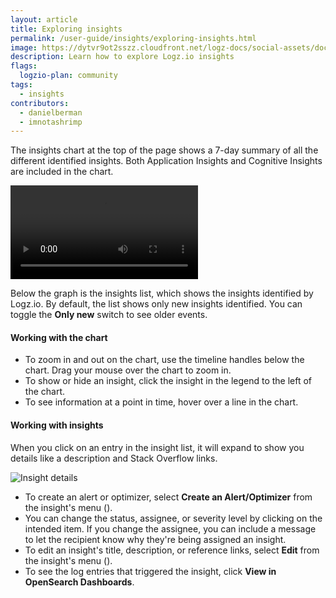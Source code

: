 ```yaml
---
layout: article
title: Exploring insights
permalink: /user-guide/insights/exploring-insights.html
image: https://dytvr9ot2sszz.cloudfront.net/logz-docs/social-assets/docs-social.jpg
description: Learn how to explore Logz.io insights
flags:
  logzio-plan: community
tags:
  - insights
contributors:
  - danielberman
  - imnotashrimp
---
```


The insights chart at the top of the page shows a 7-day summary of all the different identified insights.
Both Application Insights and Cognitive Insights are included in the chart.

<video autoplay loop>
  <source src="{{site.baseurl}}/videos/insights/insights--chart-interaction.mp4" type="video/mp4" />
</video>

Below the graph is the insights list, which shows the insights identified by Logz.io.
By default, the list shows only new insights identified.
You can toggle the **Only new** switch to see older events.

#### Working with the chart

* To zoom in and out on the chart,
  use the timeline handles below the chart.
  Drag your mouse over the chart to zoom in.
* To show or hide an insight,
  click the insight in the legend to the left of the chart.
* To see information at a point in time,
  hover over a line in the chart.

#### Working with insights

When you click on an entry in the insight list, it will expand to show you details like a description and Stack Overflow links.

![Insight details](https://dytvr9ot2sszz.cloudfront.net/logz-docs/insights/insights--insight-details.png)

* To create an alert or optimizer,
  select **Create an Alert/Optimizer** from the insight's menu (<i class="li li-ellipsis-v"></i>).
* You can change the status, assignee, or severity level
  by clicking on the intended item.
  If you change the assignee,
  you can include a message to let the recipient know why they're being assigned an insight.
* To edit an insight's title, description, or reference links,
  select **Edit** from the insight's menu (<i class="li li-ellipsis-v"></i>).
* To see the log entries that triggered the insight,
  click **View in OpenSearch Dashboards**.